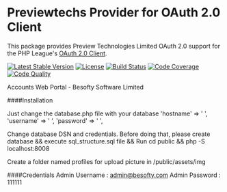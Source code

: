 # Previewtechs Provider for OAuth 2.0 Client

This package provides Preview Technologies Limited OAuth 2.0 support for the PHP League's [OAuth 2.0 Client](https://github.com/thephpleague/oauth2-client).


[![Latest Stable Version](https://poser.pugx.org/previewtechs/oauth2-client/v/stable)](https://packagist.org/packages/previewtechs/oauth2-client)
[![License](https://img.shields.io/packagist/l/previewtechs/oauth2-client.svg)](https://github.com/previewtechs/oauth2-client/blob/master/LICENSE)
[![Build Status](https://api.travis-ci.org/PreviewTechnologies/oauth2-client.svg?branch=master)](https://travis-ci.org/PreviewTechnologies/oauth2-client)
[![Code Coverage](https://scrutinizer-ci.com/g/PreviewTechnologies/oauth2-client/badges/coverage.png?b=master)](https://scrutinizer-ci.com/g/PreviewTechnologies/oauth2-client/?branch=master)
[![Code Quality](https://scrutinizer-ci.com/g/PreviewTechnologies/oauth2-client/badges/quality-score.png?b=master)](https://scrutinizer-ci.com/g/PreviewTechnologies/oauth2-client/?branch=master)


Accounts Web Portal - Besofty Software Limited

####Installation

Just change the database.php file with your database
    	'hostname' => ' ',
	'username' => ' ',
	'password' => ' ',
    
Change database DSN and credentials. Before doing that, please create database && execute sql_structure.sql file &&
Run cd public && php -S localhost:8008


Create a folder named profiles for upload picture in /public/assets/img 


####Credentials
Admin Username : admin@besofty.com
Admin Password : 111111


